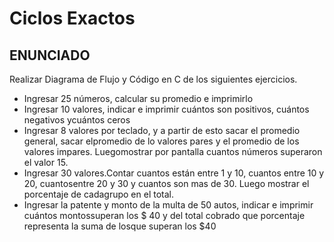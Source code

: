 # Ciclos Exactos 

## ENUNCIADO

Realizar Diagrama de Flujo y Código en C de los siguientes ejercicios.

- Ingresar 25 números, calcular su promedio e imprimirlo
- Ingresar 10 valores, indicar e imprimir cuántos son positivos, cuántos negativos ycuántos ceros
- Ingresar 8 valores por teclado, y a partir de esto sacar el promedio general, sacar elpromedio de lo valores pares y el promedio de los valores impares. Luegomostrar por pantalla cuantos números superaron el valor 15.
- Ingresar 30 valores.Contar cuantos están entre 1 y 10, cuantos entre 10 y 20, cuantosentre 20 y 30 y cuantos son mas de 30. Luego mostrar el porcentaje de cadagrupo en el total.
- Ingresar la patente y monto de la multa de 50 autos, indicar e imprimir cuántos montossuperan los $ 40 y del total cobrado que porcentaje representa la suma de losque superan los $40
